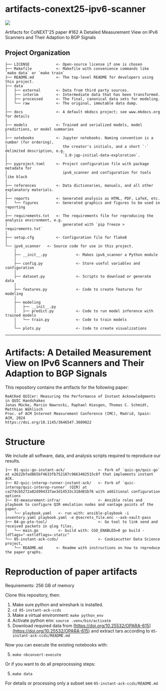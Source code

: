 # artifacts-conext25-ipv6-scanner

<a target="_blank" href="https://cookiecutter-data-science.drivendata.org/">
    <img src="https://img.shields.io/badge/CCDS-Project%20template-328F97?logo=cookiecutter" />
</a>

Artifacts for CoNEXT'25 paper #162 A Detailed Measurement View on IPv6 Scanners and Their Adaption to BGP Signals

## Project Organization

```
├── LICENSE            <- Open-source license if one is chosen
├── Makefile           <- Makefile with convenience commands like `make data` or `make train`
├── README.md          <- The top-level README for developers using this project.
├── data
│   ├── external       <- Data from third party sources.
│   ├── interim        <- Intermediate data that has been transformed.
│   ├── processed      <- The final, canonical data sets for modeling.
│   └── raw            <- The original, immutable data dump.
│
├── docs               <- A default mkdocs project; see www.mkdocs.org for details
│
├── models             <- Trained and serialized models, model predictions, or model summaries
│
├── notebooks          <- Jupyter notebooks. Naming convention is a number (for ordering),
│                         the creator's initials, and a short `-` delimited description, e.g.
│                         `1.0-jqp-initial-data-exploration`.
│
├── pyproject.toml     <- Project configuration file with package metadata for 
│                         ipv6_scanner and configuration for tools like black
│
├── references         <- Data dictionaries, manuals, and all other explanatory materials.
│
├── reports            <- Generated analysis as HTML, PDF, LaTeX, etc.
│   └── figures        <- Generated graphics and figures to be used in reporting
│
├── requirements.txt   <- The requirements file for reproducing the analysis environment, e.g.
│                         generated with `pip freeze > requirements.txt`
│
├── setup.cfg          <- Configuration file for flake8
│
└── ipv6_scanner   <- Source code for use in this project.
    │
    ├── __init__.py             <- Makes ipv6_scanner a Python module
    │
    ├── config.py               <- Store useful variables and configuration
    │
    ├── dataset.py              <- Scripts to download or generate data
    │
    ├── features.py             <- Code to create features for modeling
    │
    ├── modeling                
    │   ├── __init__.py 
    │   ├── predict.py          <- Code to run model inference with trained models          
    │   └── train.py            <- Code to train models
    │
    └── plots.py                <- Code to create visualizations
```

--------

Artifacts: A Detailed Measurement View on IPv6 Scanners and Their Adaption to BGP Signals
===

This repository contains the artifacts for the following paper:
```
ReACKed QUICer: Measuring the Performance of Instant Acknowledgments in QUIC Handshakes
Jonas Mücke, Marcin Nawrocki, Raphael Hiesgen, Thomas C. Schmidt, Matthias Wählisch
Proc. of ACM Internet Measurement Conference (IMC), Madrid, Spain: ACM, 2024
https://doi.org/10.1145/3646547.3689022
```

# Structure
We include all software, data, and analysis scripts required to reproduce our results. 
```
├── 01-quic-go-instant-ack/               <- Fork of `quic-go/quic-go` at e2622bfad865bf4633fb752187c9663402515c6f that implements instant ACK.
├── 02-quic-interop-runner-instant-ack/   <- Fork of `quic-interop/quic-interop-runner` (QIR) at ca27dcb5272a82d994337ae3d14533c318d81b76 with additional configuration options
├── 03-measurement-infra/                 <- Ansible roles and playbook to configure QIR emulation nodes and vantage points of the paper.
│   └── playbook.yaml   <- run with: ansible-playbook -i inventory.yaml playbook.yaml -e @secrets_file.enc --ask-vault-pass 
├── 04-go-pto-tool/                       <- Go tool to link send and received packets in qlog files.
│   └── main.go         <- build with: CGO_ENABLED=0 go build -ldflags="-extldflags=-static" 
└── 05-instant-ack-ccds/                  <- Cookiecutter Data Science project,
    └── README.md      <- Readme with instructions on how to reproduce the paper graphs. 
```
# Reproduction of paper artifacts

Requirements: 256 GB of memory

Clone this repository, then: 
1. Make sure python and wireshark is installed.
1. `cd 05-instant-ack-ccds`
2. Make a virtual environment: `make python_env`
3. Activate python env: `source .venv/bin/activate`
4. Download required data from [https://doi.org/10.25532/OPARA-615](https://doi.org/10.25532/OPARA-615) and extract tars according to `05-instant-ack-ccds/README.md`

Now you can execute the existing notebooks with: 

5. `make nbconvert-execute`

Or if you want to do all preprocessing steps:

5. `make data`

For details or processing only a subset see `05-instant-ack-ccds/README.md`